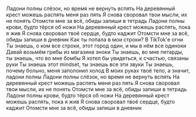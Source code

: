 Ладони полны слёзок, но время не вернуть вспять
На деревянный крест можешь распять меня раз пять
Я снова своровал твои мысли, их не понять
Отомсти мне за всё, обиды запиши в тетрадь
Ладони полны крови, будто тёрся об ножи
На деревянный крест можешь распять, пока я жив
Я снова своровал твоё сердце, будто каджит
Отомсти мне за всё, обиды запиши в дневник
Как ты попала в мои строки? В TikTok'е огни
Ты знаешь, о ком все строки, этот город один, и мы в нём все одиноки
Давай возьмём грибы из магазина эноки
Ты знаешь, во мне петарды, ты знаешь, что во мне бомбы
Я хотел бы увидеться, к счастью, связаны руки
Ты знаешь этот mindset, ты знаешь все эти звуки
Ты знаешь, почему больно, меня заполонил холод
В моих руках твоё тело, а значит, ладони полны
Ладони полны слёзок, но время не вернуть вспять
На деревянный крест можешь распять меня раз пять
Я снова своровал твои мысли, их не понять
Отомсти мне за всё, обиды запиши в тетрадь
Ладони полны крови, будто тёрся об ножи
На деревянный крест можешь распять, пока я жив
Я снова своровал твоё сердце, будто каджит
Отомсти мне за всё, обиды запиши в дневник
